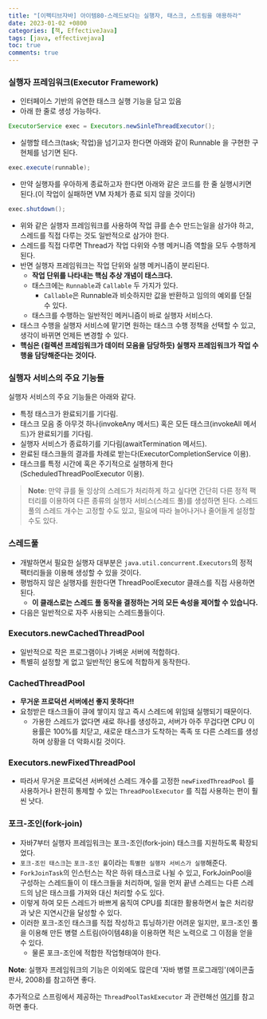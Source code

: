 ```yaml
---
title: "[이펙티브자바] 아이템80-스레드보다는 실행자, 태스크, 스트림을 애용하라"
date: 2023-01-02 +0800
categories: [책, EffectiveJava]
tags: [java, effectivejava]
toc: true
comments: true
---
```


### 실행자 프레임워크(Executor Framework)
- 인터페이스 기반의 유연한 태스크 실행 기능을 담고 있음
- 아래 한 줄로 생성 가능하다.

```java
ExecutorService exec = Executors.newSinleThreadExecutor();
```

- 실행할 테스크(task; 작업)을 넘기고자 한다면 아래와 같이 Runnable 을 구현한 구현체를 넘기면 된다.

```java
exec.execute(runnable);
```

- 만약 실행자를 우아하게 종료하고자 한다면 아래와 같은 코드를 한 줄 실행시키면 된다.(이 작업이 실패하면 VM 자체가 종료 되지 않을 것이다)

```java
exec.shutdown();
```

- 위와 같은 실행자 프레임워크를 사용하여 작업 큐를 손수 만드는일을 삼가야 하고, 스레드를 직접 다루는 것도 일반적으로 삼가야 한다.
- 스레드를 직접 다루면 Thread가 작업 다위와 수행 메커니즘 역할을 모두 수행하게 된다.
- 반면 실행자 프레임워크는 작업 단위와 실행 메커니즘이 분리된다.
  - <b>작업 단위를 나타내는 핵심 추상 개념이 태스크다.</b>
  - 태스크에는 `Runnable`과 `Callable` 두 가지가 있다.
    - `Callable`은 Runnable과 비슷하지만 값을 반환하고 임의의 예외를 던질 수 있다.
  - 태스크를 수행하는 일반적인 메커니즘이 바로 실행자 서비스다.
- 태스크 수행을 실행자 서비스에 맡기면 원하는 태스크 수행 정책을 선택할 수 있고, 생각이 바뀌면 언제든 변경할 수 있다.
- <b>핵심은 (컬렉션 프레임워크가 데이터 모음을 담당하듯) 실행자 프레임워크가 작업 수행을 담당해준다는 것이다.</b>

### 실행자 서비스의 주요 기능들
실행자 서비스의 주요 기능들은 아래와 같다.

- 특정 태스크가 완료되기를 기다림.
- 태스크 모음 중 아무것 하나(invokeAny 메서드) 혹은 모든 태스크(invokeAll 메서드)가 완료되기를 기다림.
- 실행자 서비스가 종료하기를 기다림(awaitTermination 메서드).
- 완료된 태스크들의 결과를 차례로 받는다(ExecutorCompletionService 이용).
- 태스크를 특정 시간에 혹은 주기적으로 실행하게 한다(ScheduledThreadPoolExecutor 이용).

> **Note**: 만약 큐를 둘 잉상의 스레드가 처리하게 하고 싶다면 간단히 다른 정적 팩터리를 이용하여 다른 종류의 실행자 서비스(스레드 풀)를 생성하면 된다. 스레드 풀의 스레드 개수는 고정할 수도 있고, 필요에 따라 늘어나거나 줄어들게 설정할 수도 있다.

### 스레드풀
- 개발하면서 필요한 실행자 대부분은 `java.util.concurrent.Executors`의 정적 팩터리들을 이용해 생성할 수 있을 것이다.
- 평범하지 않은 실행자를 원한다면 ThreadPoolExecutor 클래스를 직접 사용하면 된다.
  - <b>이 클래스로는 스레드 풀 동작을 결정하는 거의 모든 속성을 제어할 수 있습니다.</b>
- 다음은 일반적으로 자주 사용되는 스레드풀들이다.

### Executors.newCachedThreadPool
-  일반적으로 작은 프로그램이나 가벼운 서버에 적합하다.
-  특별히 설정할 게 없고 일반적인 용도에 적합하게 동작한다.

### CachedThreadPool
- <b>무거운 프로덕션 서버에선 좋지 못하다!!</b>
- 요청받은 태스크들이 큐에 쌓이지 않고 즉시 스레드에 위임돼 실행되기 때문이다.
  - 가용한 스레드가 없다면 새로 하나를 생성하고, 서버가 아주 무겁다면 CPU 이용률은 100%를 치닫고, 새로운 태스크가 도착하는 족족 또 다른 스레드를 생성하며 상황을 더 악화시킬 것이다.

### Executors.newFixedThreadPool
- 따라서 무거운 프로덕션 서버에선 스레드 개수를 고정한 `newFixedThreadPool` 를 사용하거나 완전히 통제할 수 있는 `ThreadPoolExecutor` 를 직접 사용하는 편이 훨씬 낫다.

### 포크-조인(fork-join)
- 자바7부터 실행자 프레임워크는 포크-조인(fork-join) 태스크를 지원하도록 확장되었다.
- `포크-조인 태스크`는 `포크-조인 풀`이라는 `특별한 실행자 서비스가 실행`해준다. 
- `ForkJoinTask`의 인스턴스는 작은 하위 태스크로 나뉠 수 있고, ForkJoinPool을 구성하는 스레드들이 이 태스크들을 처리하며, 일을 먼저 끝낸 스레드는 다른 스레드의 남은 태스크를 가져와 대신 처리할 수도 있다.
- 이렇게 하여 모든 스레드가 바쁘게 움직여 CPU를 최대한 활용하면서 높은 처리량과 낮은 지연시간을 달성할 수 있다.
- 이러한 포크-조인 태스크를 직접 작성하고 튜닝하기란 어려운 일지만, 포크-조인 풀을 이용해 만든 병렬 스트림(아이템48)을 이용하면 적은 노력으로 그 이점을 얻을 수 있다.
  - 물론 포크-조인에 적합한 작업형태여야 한다.

**Note**: 실행자 프레임워크의 기능은 이외에도 많은데 '자바 병렬 프로그래밍'(에이콘출판사, 2008)를 참고하면 좋다.

추가적으로 스프링에서 제공하는 `ThreadPoolTaskExecutor` 과 관련해선 [여기](https://jeonyoungho.github.io/posts/ThreadPoolTaskExecutor/)를 참고하면 좋다.
